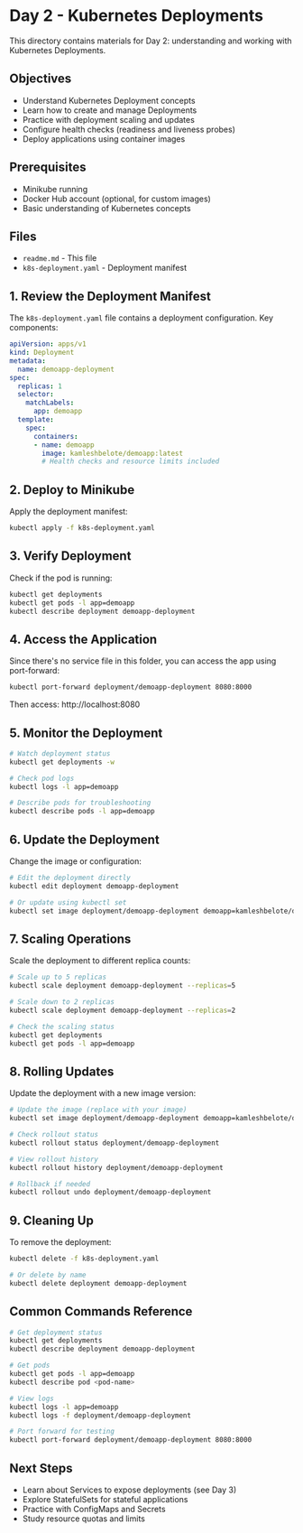 # Day 2 - Kubernetes Deployments

This directory contains materials for Day 2: understanding and working with Kubernetes Deployments.

## Objectives

- Understand Kubernetes Deployment concepts
- Learn how to create and manage Deployments
- Practice with deployment scaling and updates
- Configure health checks (readiness and liveness probes)
- Deploy applications using container images

## Prerequisites

- Minikube running
- Docker Hub account (optional, for custom images)
- Basic understanding of Kubernetes concepts

## Files

- `readme.md` - This file
- `k8s-deployment.yaml` - Deployment manifest

## 1. Review the Deployment Manifest

The `k8s-deployment.yaml` file contains a deployment configuration. Key components:

```yaml
apiVersion: apps/v1
kind: Deployment
metadata:
  name: demoapp-deployment
spec:
  replicas: 1
  selector:
    matchLabels:
      app: demoapp
  template:
    spec:
      containers:
      - name: demoapp
        image: kamleshbelote/demoapp:latest
        # Health checks and resource limits included
```

## 2. Deploy to Minikube

Apply the deployment manifest:

```bash
kubectl apply -f k8s-deployment.yaml
```

## 3. Verify Deployment

Check if the pod is running:

```bash
kubectl get deployments
kubectl get pods -l app=demoapp
kubectl describe deployment demoapp-deployment
```

## 4. Access the Application

Since there's no service file in this folder, you can access the app using port-forward:

```bash
kubectl port-forward deployment/demoapp-deployment 8080:8000
```

Then access: http://localhost:8080

## 5. Monitor the Deployment

```bash
# Watch deployment status
kubectl get deployments -w

# Check pod logs
kubectl logs -l app=demoapp

# Describe pods for troubleshooting
kubectl describe pods -l app=demoapp
```

## 6. Update the Deployment

Change the image or configuration:

```bash
# Edit the deployment directly
kubectl edit deployment demoapp-deployment

# Or update using kubectl set
kubectl set image deployment/demoapp-deployment demoapp=kamleshbelote/demoapp:v2
```

## 7. Scaling Operations

Scale the deployment to different replica counts:

```bash
# Scale up to 5 replicas
kubectl scale deployment demoapp-deployment --replicas=5

# Scale down to 2 replicas
kubectl scale deployment demoapp-deployment --replicas=2

# Check the scaling status
kubectl get deployments
kubectl get pods -l app=demoapp
```

## 8. Rolling Updates

Update the deployment with a new image version:

```bash
# Update the image (replace with your image)
kubectl set image deployment/demoapp-deployment demoapp=kamleshbelote/demoapp:v2

# Check rollout status
kubectl rollout status deployment/demoapp-deployment

# View rollout history
kubectl rollout history deployment/demoapp-deployment

# Rollback if needed
kubectl rollout undo deployment/demoapp-deployment
```

## 9. Cleaning Up

To remove the deployment:

```bash
kubectl delete -f k8s-deployment.yaml

# Or delete by name
kubectl delete deployment demoapp-deployment
```

## Common Commands Reference

```bash
# Get deployment status
kubectl get deployments
kubectl describe deployment demoapp-deployment

# Get pods
kubectl get pods -l app=demoapp
kubectl describe pod <pod-name>

# View logs
kubectl logs -l app=demoapp
kubectl logs -f deployment/demoapp-deployment

# Port forward for testing
kubectl port-forward deployment/demoapp-deployment 8080:8000
```

## Next Steps

- Learn about Services to expose deployments (see Day 3)
- Explore StatefulSets for stateful applications
- Practice with ConfigMaps and Secrets
- Study resource quotas and limits